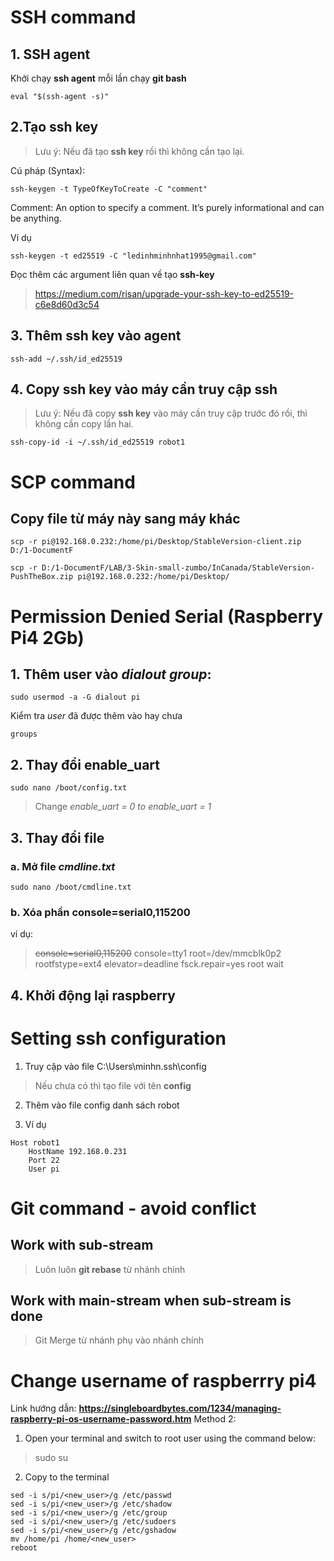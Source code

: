 # SSH command

## 1. SSH agent
Khởi chạy **ssh agent** mỗi lần chạy **git bash**
```
eval "$(ssh-agent -s)"
```
## 2.Tạo **ssh key**
>Lưu ý: Nếu đã tạo **ssh key** rồi thì không cần tạo lại.

Cú pháp (Syntax):
```
ssh-keygen -t TypeOfKeyToCreate -C "comment"
```
Comment: An option to specify a comment. It’s purely informational and can be anything.

Ví dụ
```
ssh-keygen -t ed25519 -C "ledinhminhnhat1995@gmail.com"
```

Đọc thêm các argument liên quan về tạo **ssh-key**

 >https://medium.com/risan/upgrade-your-ssh-key-to-ed25519-c6e8d60d3c54
## 3. Thêm **ssh key** vào agent
```
ssh-add ~/.ssh/id_ed25519
```

## 4. Copy **ssh key** vào máy cần truy cập **ssh**
>Lưu ý: Nếu đã copy **ssh key** vào máy cần truy cập trước đó rồi, thì không cần copy lần hai.
```
ssh-copy-id -i ~/.ssh/id_ed25519 robot1
```

##
# SCP command
## Copy file từ máy này sang máy khác
```
scp -r pi@192.168.0.232:/home/pi/Desktop/StableVersion-client.zip D:/1-DocumentF
```
```
scp -r D:/1-DocumentF/LAB/3-Skin-small-zumbo/InCanada/StableVersion-PushTheBox.zip pi@192.168.0.232:/home/pi/Desktop/
```

# Permission Denied Serial (Raspberry Pi4 2Gb)

## 1. Thêm user vào *dialout group*:
```
sudo usermod -a -G dialout pi
```
Kiểm tra *user* đã được thêm vào hay chưa
```
groups
``` 
## 2. Thay đổi **enable_uart**
 ```
 sudo nano /boot/config.txt
 ```
 >Change *enable_uart = 0 to enable_uart = 1*

## 3. Thay đổi file 
### a. Mở file *cmdline.txt*
```
sudo nano /boot/cmdline.txt
```
### b. Xóa phần **console=serial0,115200**

ví dụ: 
>~~console=serial0,115200~~ console=tty1 root=/dev/mmcblk0p2 rootfstype=ext4 elevator=deadline fsck.repair=yes root wait
## 4. Khởi động lại raspberry


##
# Setting ssh configuration
1. Truy cập vào file C:\Users\minhn\.ssh\config
> Nếu chưa có thì tạo file với tên **config**

2. Thêm vào file config danh sách robot

3. Ví dụ
```
Host robot1
	HostName 192.168.0.231
	Port 22
	User pi
```
# Git command - avoid conflict
## Work with sub-stream
> Luôn luôn **git rebase** từ nhánh chính

## Work with main-stream when sub-stream is done
> Git Merge từ nhánh phụ vào nhánh chính

# Change username of raspberrry pi4
Link hướng dẫn: **https://singleboardbytes.com/1234/managing-raspberry-pi-os-username-password.htm** 
Method 2:
1. Open your terminal and switch to root user using the command below:
> sudo su
2. Copy to the terminal
```
sed -i s/pi/<new_user>/g /etc/passwd
sed -i s/pi/<new_user>/g /etc/shadow
sed -i s/pi/<new_user>/g /etc/group
sed -i s/pi/<new_user>/g /etc/sudoers
sed -i s/pi/<new_user>/g /etc/gshadow
mv /home/pi /home/<new_user>
reboot
```
